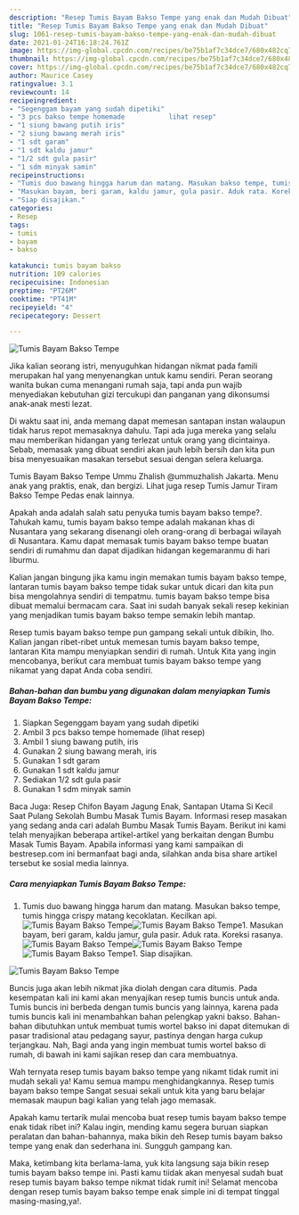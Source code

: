 ```yaml
---
description: "Resep Tumis Bayam Bakso Tempe yang enak dan Mudah Dibuat"
title: "Resep Tumis Bayam Bakso Tempe yang enak dan Mudah Dibuat"
slug: 1061-resep-tumis-bayam-bakso-tempe-yang-enak-dan-mudah-dibuat
date: 2021-01-24T16:18:24.761Z
image: https://img-global.cpcdn.com/recipes/be75b1af7c34dce7/680x482cq70/tumis-bayam-bakso-tempe-foto-resep-utama.jpg
thumbnail: https://img-global.cpcdn.com/recipes/be75b1af7c34dce7/680x482cq70/tumis-bayam-bakso-tempe-foto-resep-utama.jpg
cover: https://img-global.cpcdn.com/recipes/be75b1af7c34dce7/680x482cq70/tumis-bayam-bakso-tempe-foto-resep-utama.jpg
author: Maurice Casey
ratingvalue: 3.1
reviewcount: 14
recipeingredient:
- "Segenggam bayam yang sudah dipetiki"
- "3 pcs bakso tempe homemade           lihat resep"
- "1 siung bawang putih iris"
- "2 siung bawang merah iris"
- "1 sdt garam"
- "1 sdt kaldu jamur"
- "1/2 sdt gula pasir"
- "1 sdm minyak samin"
recipeinstructions:
- "Tumis duo bawang hingga harum dan matang. Masukan bakso tempe, tumis hingga crispy matang kecoklatan. Kecilkan api."
- "Masukan bayam, beri garam, kaldu jamur, gula pasir. Aduk rata. Koreksi rasanya."
- "Siap disajikan."
categories:
- Resep
tags:
- tumis
- bayam
- bakso

katakunci: tumis bayam bakso 
nutrition: 109 calories
recipecuisine: Indonesian
preptime: "PT26M"
cooktime: "PT41M"
recipeyield: "4"
recipecategory: Dessert

---
```



![Tumis Bayam Bakso Tempe](https://img-global.cpcdn.com/recipes/be75b1af7c34dce7/680x482cq70/tumis-bayam-bakso-tempe-foto-resep-utama.jpg)

Jika kalian seorang istri, menyuguhkan hidangan nikmat pada famili merupakan hal yang menyenangkan untuk kamu sendiri. Peran seorang  wanita bukan cuma menangani rumah saja, tapi anda pun wajib menyediakan kebutuhan gizi tercukupi dan panganan yang dikonsumsi anak-anak mesti lezat.

Di waktu  saat ini, anda memang dapat memesan santapan instan walaupun tidak harus repot memasaknya dahulu. Tapi ada juga mereka yang selalu mau memberikan hidangan yang terlezat untuk orang yang dicintainya. Sebab, memasak yang dibuat sendiri akan jauh lebih bersih dan kita pun bisa menyesuaikan masakan tersebut sesuai dengan selera keluarga. 

Tumis Bayam Bakso Tempe Ummu Zhalish @ummuzhalish Jakarta. Menu anak yang praktis, enak, dan bergizi. Lihat juga resep Tumis Jamur Tiram Bakso Tempe Pedas enak lainnya.

Apakah anda adalah salah satu penyuka tumis bayam bakso tempe?. Tahukah kamu, tumis bayam bakso tempe adalah makanan khas di Nusantara yang sekarang disenangi oleh orang-orang di berbagai wilayah di Nusantara. Kamu dapat memasak tumis bayam bakso tempe buatan sendiri di rumahmu dan dapat dijadikan hidangan kegemaranmu di hari liburmu.

Kalian jangan bingung jika kamu ingin memakan tumis bayam bakso tempe, lantaran tumis bayam bakso tempe tidak sukar untuk dicari dan kita pun bisa mengolahnya sendiri di tempatmu. tumis bayam bakso tempe bisa dibuat memalui bermacam cara. Saat ini sudah banyak sekali resep kekinian yang menjadikan tumis bayam bakso tempe semakin lebih mantap.

Resep tumis bayam bakso tempe pun gampang sekali untuk dibikin, lho. Kalian jangan ribet-ribet untuk memesan tumis bayam bakso tempe, lantaran Kita mampu menyiapkan sendiri di rumah. Untuk Kita yang ingin mencobanya, berikut cara membuat tumis bayam bakso tempe yang nikamat yang dapat Anda coba sendiri.

<!--inarticleads1-->

##### Bahan-bahan dan bumbu yang digunakan dalam menyiapkan Tumis Bayam Bakso Tempe:

1. Siapkan Segenggam bayam yang sudah dipetiki
1. Ambil 3 pcs bakso tempe homemade           (lihat resep)
1. Ambil 1 siung bawang putih, iris
1. Gunakan 2 siung bawang merah, iris
1. Gunakan 1 sdt garam
1. Gunakan 1 sdt kaldu jamur
1. Sediakan 1/2 sdt gula pasir
1. Gunakan 1 sdm minyak samin


Baca Juga: Resep Chifon Bayam Jagung Enak, Santapan Utama Si Kecil Saat Pulang Sekolah Bumbu Masak Tumis Bayam. Informasi resep masakan yang sedang anda cari adalah Bumbu Masak Tumis Bayam. Berikut ini kami telah menyajikan beberapa artikel-artikel yang berkaitan dengan Bumbu Masak Tumis Bayam. Apabila informasi yang kami sampaikan di bestresep.com ini bermanfaat bagi anda, silahkan anda bisa share artikel tersebut ke sosial media lainnya. 

<!--inarticleads2-->

##### Cara menyiapkan Tumis Bayam Bakso Tempe:

1. Tumis duo bawang hingga harum dan matang. Masukan bakso tempe, tumis hingga crispy matang kecoklatan. Kecilkan api.
<img src="https://img-global.cpcdn.com/steps/9696c5ab44f26e9b/160x128cq70/tumis-bayam-bakso-tempe-langkah-memasak-1-foto.jpg" alt="Tumis Bayam Bakso Tempe"><img src="https://img-global.cpcdn.com/steps/3ab49b9f7714e510/160x128cq70/tumis-bayam-bakso-tempe-langkah-memasak-1-foto.jpg" alt="Tumis Bayam Bakso Tempe">1. Masukan bayam, beri garam, kaldu jamur, gula pasir. Aduk rata. Koreksi rasanya.
<img src="https://img-global.cpcdn.com/steps/81cebebc4c2fe959/160x128cq70/tumis-bayam-bakso-tempe-langkah-memasak-2-foto.jpg" alt="Tumis Bayam Bakso Tempe"><img src="https://img-global.cpcdn.com/steps/39b1e9c75c417c1f/160x128cq70/tumis-bayam-bakso-tempe-langkah-memasak-2-foto.jpg" alt="Tumis Bayam Bakso Tempe"><img src="https://img-global.cpcdn.com/steps/db30d1653d0f90a7/160x128cq70/tumis-bayam-bakso-tempe-langkah-memasak-2-foto.jpg" alt="Tumis Bayam Bakso Tempe">1. Siap disajikan.
<img src="https://img-global.cpcdn.com/steps/f5decb0cf1a2c2ff/160x128cq70/tumis-bayam-bakso-tempe-langkah-memasak-3-foto.jpg" alt="Tumis Bayam Bakso Tempe">

Buncis juga akan lebih nikmat jika diolah dengan cara ditumis. Pada kesempatan kali ini kami akan menyajikan resep tumis buncis untuk anda. Tumis buncis ini berbeda dengan tumis buncis yang lainnya, karena pada tumis buncis kali ini menambahkan bahan pelengkap yakni bakso. Bahan-bahan dibutuhkan untuk membuat tumis wortel bakso ini dapat ditemukan di pasar tradisional atau pedagang sayur, pastinya dengan harga cukup terjangkau. Nah, Bagi anda yang ingin membuat tumis wortel bakso di rumah, di bawah ini kami sajikan resep dan cara membuatnya. 

Wah ternyata resep tumis bayam bakso tempe yang nikamt tidak rumit ini mudah sekali ya! Kamu semua mampu menghidangkannya. Resep tumis bayam bakso tempe Sangat sesuai sekali untuk kita yang baru belajar memasak maupun bagi kalian yang telah jago memasak.

Apakah kamu tertarik mulai mencoba buat resep tumis bayam bakso tempe enak tidak ribet ini? Kalau ingin, mending kamu segera buruan siapkan peralatan dan bahan-bahannya, maka bikin deh Resep tumis bayam bakso tempe yang enak dan sederhana ini. Sungguh gampang kan. 

Maka, ketimbang kita berlama-lama, yuk kita langsung saja bikin resep tumis bayam bakso tempe ini. Pasti kamu tiidak akan menyesal sudah buat resep tumis bayam bakso tempe nikmat tidak rumit ini! Selamat mencoba dengan resep tumis bayam bakso tempe enak simple ini di tempat tinggal masing-masing,ya!.

